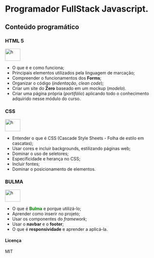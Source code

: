 # Programador FullStack Javascript.
## Conteúdo programático
<div style="display": inline_block>
   <h3>HTML 5</h3>
  <img aling="center" alt="h" height="40" width="50" src="https://cdn.jsdelivr.net/gh/devicons/devicon@latest/icons/html5/html5-original-wordmark.svg">
 </div>

 - O que é e como funciona;
 -  Principais elementos utilizados pela linguagem de marcação;
 - Compreender o funcionamentos dos **Forms**;
 - Organizar o código (*indentação*, *clean code*);
 - Criar um site do **Zero** baseado em um mockup (*modelo*).
 - Criar uma página própria (*portifólio*) aplicando todo o conhecimento adquirido nesse módulo do curso.

<div style="display": inline_block>
  <h3>CSS</h3>
  <img aling="center" alt="h" height="40" width="50" src="https://cdn.jsdelivr.net/gh/devicons/devicon@latest/icons/css3/css3-original-wordmark.svg">
 </div>

 - Entender o que é CSS (Cascade Style Sheets - Folha de estilo em cascatas);
 - Usar cores e incluir backgrounds, estilizando páginas web;
 - Dominar o uso de seletores;
 - Especificidade e herança no CSS;
 - Incluir fontes;
 - Dominar o posicionamento de elementos.

<div style="display": inline_block> 
  <h3>BULMA</h3>
<img aling="center" alt="h" height="40" width="50" src="https://cdn.jsdelivr.net/gh/devicons/devicon@latest/icons/bulma/bulma-plain.svg">
</div>

 - O que é <span style="color: green">**Bulma**</span> e porque utilizá-lo;
 - Aprender como inserir no projeto;
 - Usar os componentes do *framework*;
 - Usar o **navbar** e o **footer**;
 - O que é **responsividade** e aprender a aplicá-la.


#### Licença

MIT

